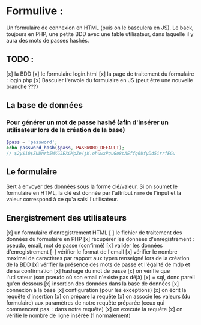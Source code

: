 # Formulive : 
Un formulaire de connexion en HTML (puis on le basculera en JS). 
Le back, toujours en PHP, une petite BDD avec une table utilisateur, dans laquelle il y aura des mots de passes hashés. 

## TODO : 
 [x] la BDD
 [x] le formulaire login.html
 [x] la page de traitement du formulaire : login.php
 [x] Basculer l'envoie du formulaire en JS (peut être une nouvelle branche ???)

## La base de données

### Pour générer un mot de passe hashé (afin d'insérer un utilisateur lors de la création de la base)
```php
$pass = 'password'; 
echo password_hash($pass, PASSWORD_DEFAULT); 
// $2y$10$ZUDnrb5MXGJEXGMpZe/jK.ohuwxPquGo8cAEffq6UfyDd5irrfEGu
```

## Le formulaire 
Sert à envoyer des données sous la forme clé/valeur. 
Si on soumet le formulaire en HTML, la clé est donnée par l'attribut `name` de l'input et la valeur correspond à ce qu'a saisi l'utilisateur. 

## Energistrement des utilisateurs 
 [x] un formulaire d'enregistrement HTML
 [ ] le fichier de traitement des données du formulaire en PHP
    [x] récupérer les données d'enregistrement : pseudo, email, mot de passe (confirmé)
    [x] valider les données d'enregistrement 
        [-] vérifier le format de l'email
        [x] vérifier le nombre maximal de caractères par rapport aux types renseigné lors de la création de la BDD
        [x] vérifier la présence des mots de passe et l'égalité de mdp et de sa confirmation
    [x] hashage du mot de passe
    [x] on vérifie que l'utlisateur (son pseudo où son email n'existe pas déjà)
        [x] = sql, donc pareil qu'en dessous
    [x] insertion des données dans la base de données
        [x] connexion à la base
        [x] configuration (pour les exceptions)
        [x] on écrit la requête d'insertion
        [x] on prépare la requête
        [x] on associe les valeurs (du formulaire) aux paramètres de notre requête préparée (ceux qui commencent pas `:` dans notre requête)
        [x] on execute la requête
        [x] on vérifie le nombre de ligne insérée (1 normalement)